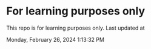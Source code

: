 # For learning purposes only
This repo is for learning purposes only.
Last updated at

Monday, February 26, 2024 1:13:32 PM

